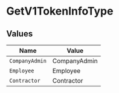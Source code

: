 # GetV1TokenInfoType


## Values

| Name           | Value          |
| -------------- | -------------- |
| `CompanyAdmin` | CompanyAdmin   |
| `Employee`     | Employee       |
| `Contractor`   | Contractor     |